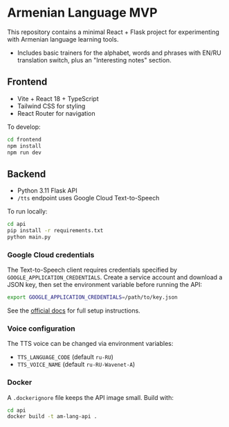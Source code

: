 # Armenian Language MVP

This repository contains a minimal React + Flask project for experimenting with Armenian language learning tools.

- Includes basic trainers for the alphabet, words and phrases with EN/RU translation switch, plus an "Interesting notes" section.
## Frontend
- Vite + React 18 + TypeScript
- Tailwind CSS for styling
- React Router for navigation

To develop:
```bash
cd frontend
npm install
npm run dev
```

## Backend
- Python 3.11 Flask API
- `/tts` endpoint uses Google Cloud Text-to-Speech

To run locally:
```bash
cd api
pip install -r requirements.txt
python main.py
```

### Google Cloud credentials
The Text-to-Speech client requires credentials specified by `GOOGLE_APPLICATION_CREDENTIALS`. Create a service account and download a JSON key, then set the environment variable before running the API:
```bash
export GOOGLE_APPLICATION_CREDENTIALS=/path/to/key.json
```
See the [official docs](https://cloud.google.com/text-to-speech/docs/before-you-begin) for full setup instructions.

### Voice configuration
The TTS voice can be changed via environment variables:
- `TTS_LANGUAGE_CODE` (default `ru-RU`)
- `TTS_VOICE_NAME` (default `ru-RU-Wavenet-A`)

### Docker
A `.dockerignore` file keeps the API image small. Build with:
```bash
cd api
docker build -t am-lang-api .
```
